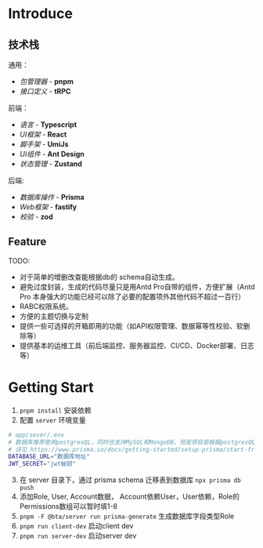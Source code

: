 # Introduce

## 技术栈

通用：

- _包管理器_ - **pnpm**
- _接口定义_ - **tRPC**

前端：

- _语言_ - **Typescript**
- _UI框架_ - **React**
- _脚手架_ - **UmiJs**
- _UI组件_ - **Ant Design**
- _状态管理_ - **Zustand**

后端:

- _数据库操作_ - **Prisma**
- _Web框架_ - **fastify**
- _校验_ - **zod**

## Feature

TODO:

- 对于简单的增删改查能根据db的 schema自动生成。
- 避免过度封装，生成的代码尽量只是用Antd Pro自带的组件，方便扩展（Antd Pro 本身强大的功能已经可以除了必要的配置项外其他代码不超过一百行）
- RABC权限系统。
- 方便的主题切换与定制
- 提供一些可选择的开箱即用的功能（如API权限管理、数据幂等性校验、软删除等）
- 提供基本的运维工具（前后端监控、服务器监控、CI/CD、Docker部署、日志等）

# Getting Start

1. `pnpm install` 安装依赖
2. 配置 `server` 环境变量

```bash
# app/sever/.env
# 数据库推荐使用postgresQL，同时也支持MySQL和MongoDB，但是项目是根据postgresQL开发的，其他数据库可能会出现问题
# 详见 https://www.prisma.io/docs/getting-started/setup-prisma/start-from-scratch/relational-databases/connect-your-database-typescript-postgresql
DATABASE_URL="数据库地址"
JWT_SECRET="jwt秘钥"
```

3. 在 server 目录下，通过 prisma schema 迁移表到数据库 `npx prisma db push`
4. 添加Role, User, Account数据， Account依赖User，User依赖，Role的Permissions数组可以暂时填1-8
5. `pnpm -F @bta/server run prisma-generate` 生成数据库字段类型Role
6. `pnpm run client-dev` 启动client dev
7. `pnpm run server-dev` 启动server dev
